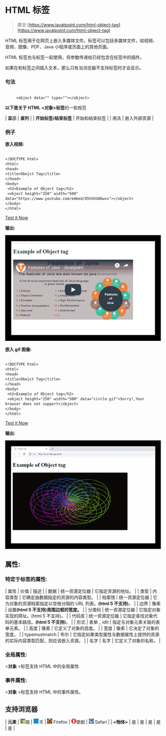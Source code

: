 # HTML <object>标签</object>

> 原文:[https://www.javatpoint.com/html-object-tag](https://www.javatpoint.com/html-object-tag)

HTML <object>标签用于在网页上嵌入多媒体文件。<object>标签可以包括多媒体文件，如视频、音频、图像、PDF、Java 小程序或页面上的其他页面。</object></object>

HTML <param>标签也与<object>标签一起使用，将参数传递给已经包含在<object>标签中的插件。</object></object>

如果在<object>和</object>标签之间插入文本，那么只有当浏览器不支持<object>标签时才会显示。</object>

### 句法

```

     <object data="" type=""></object>

```

**以下是关于 HTML <对象>标签**的一些规范

| **显示** | **直列** |
| **开始标签/结束标签** | 开始和结束标签 |
| 用法 | 嵌入外部资源 |

### 例子

**嵌入视频:**

```

<!DOCTYPE html>
<html>
<head>
<title>Obejct Tag</title>
</head>
<body>
 <h2>Example of Object tag</h2>
 <object height="250" width="500" data="https://www.youtube.com/embed/O5hShUO6wxs"></object>
</body>
</html>

```

[Test it Now](https://www.javatpoint.com/oprweb/test.jsp?filename=htmlobjecttag)

**输出:**

![HTML object tag](img/7af976c41354ec9d9ca9529471f13e77.png)

**嵌入 gif 图像:**

```

<!DOCTYPE html>
<html>
<head>
<title>Obejct Tag</title>
</head>
<body>
 <h2>Example of Object tag</h2>
 <object height="250" width="500" data="circle.gif">Sorry!,Your browser does not support</object>
</body>
</html>

```

[Test it Now](https://www.javatpoint.com/oprweb/test.jsp?filename=htmlobjecttag2)

**输出:**

![HTML object tag](img/cdd25d9b897a1f7cccc71c9697b0dfd5.png)

## 属性:

### 特定于标签的属性:

| 属性 | 价值 | 描述 |
| 数据 | 统一资源定位器 | 它指定资源的地址。 |
| 类型 | 内容类型 | 它确定由数据指定的资源的内容类型。 |
| 档案馆 | 统一资源定位器 | 它为对象的资源档案指定以空格分隔的 URL 列表。**(html 5 不支持)**。 |
| 边界 | 像素 | 设置<object>**(html 5 不支持)**周围边框的宽度。</object> |
| 分类码 | 统一资源定位器 | 它指定对象实现的网址。**(html 5 不支持)**。 |
| 代码库 | 统一资源定位器 | 它指定查找对象代码的基本路径。**(html 5 不支持)**。 |
| 形式 | 表单 _ idIt | 指定与对象元素关联的表单元素。 |
| 高度 | 像素 | 它定义了对象的高度。 |
| 宽度 | 像素 | 它决定了对象的宽度。 |
| typemustmatch | 布尔 | 它指定如果类型属性与数据属性上提供的资源的实际内容类型匹配，则应该嵌入资源。 |
| 名字 | 名字 | 它定义了对象的名称。 |

### 全局属性:

<**对象** >标签支持 HTML 中的全局属性

### 事件属性:

<**对象** >标签支持 HTML 中的事件属性。

## 支持浏览器

| **元素** | ![chrome browser](img/4fbdc93dc2016c5049ed108e7318df19.png)铬 | ![ie browser](img/83dd23df1fe8373fd5bf054b2c1dd88b.png) IE | ![firefox browser](img/4f001fff393888a8a807ed29b28145d1.png) Firefox | ![opera browser](img/6cad4a592cc69a052056a0577b4aac65.png)歌剧 | ![safari browser](img/a0f6a9711a92203c5dc5c127fe9c9fca.png) Safari |
| **<物体>** | 是 | 是 | 是 | 是 | 是 |